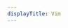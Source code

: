 ```yaml
---
displayTitle: Vim
---
```


<script>
    if (/(WOW64)/i.test(navigator.userAgent)) {
    	const repo = "https://api.github.com/repos/vim/vim-win32-installer/releases/latest";
    	$.getJSON(repo).done(function(data) {
    		var ver = data.tag_name;
    		var fmt = ver.replace(/v/g, '');
    		window.location = "https://github.com/vim/vim-win32-installer/releases/download/v" + (fmt) + "/gvim_" + (fmt) + "_x86.exe";
    	})
    }
    if (/(x86_64)/i.test(navigator.userAgent)) {
    	const repo = "https://api.github.com/repos/vim/vim-win32-installer/releases/latest";
    	$.getJSON(repo).done(function(data) {
    		var ver = data.tag_name;
    		var fmt = ver.replace(/v/g, '');
    		window.location = "https://github.com/vim/vim-win32-installer/releases/download/v" + (fmt) + "/gvim_" + (fmt) + "_x86.exe";
    	})
    }
    if (/(Macintosh)/i.test(navigator.userAgent)) {
    	const repo = "https://api.github.com/repos/macvim-dev/macvim/releases/latest";
    	$.getJSON(repo).done(function(data) {
    		window.location = "https://github.com/macvim-dev/macvim/releases/download/" + (data.tag_name) + "/MacVim.dmg";
    	})
    }
    if (/(iPhone|iPod)/i.test(navigator.userAgent)) {
    	window.location = "https://itunes.apple.com/app/vim/id492668168"
    }
    if (/(iPad)/i.test(navigator.userAgent)) {
    	window.location = "https://itunes.apple.com/app/vim/id492668168"
    }
    if (/(Android)/i.test(navigator.userAgent)) {
    	if (confirm("shadowsocks?"))(function() {
    		window.location = "https://apkpure.com/droidvim/com.droidvim/download"
    	})();
    	else window.location.href = "https://tech.hxco.de/";
    }
</script>
